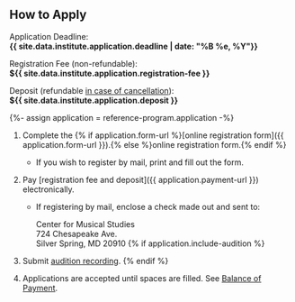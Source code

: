 ## How to Apply

<div class="highlight-box" markdown="1">

Application Deadline:<br/>
**{{ site.data.institute.application.deadline | date: "%B %e, %Y"}}**

Registration Fee (non-refundable):<br/>
**${{ site.data.institute.application.registration-fee }}**

Deposit (refundable [in case of cancellation](#cancellation-policy--refunds)):<br/>
**${{ site.data.institute.application.deposit }}**

</div>

{%- assign application = reference-program.application -%}
1. Complete the {% if application.form-url %}[online registration form]({{ application.form-url }}).{% else %}online registration form.{% endif %}

    * If you wish to register by mail, print and fill out the form.

1. Pay [registration fee and deposit]({{ application.payment-url }}) electronically.

    * If registering by mail, enclose a check made out and sent to:

        Center for Musical Studies\
        724 Chesapeake Ave.\
        Silver Spring, MD 20910
{% if application.include-audition %}
1. Submit [audition recording](mailto:music@amalfi-festival.org).
{% endif %}
1. Applications are accepted until spaces are filled. See [Balance of Payment](#balance-of-payment).